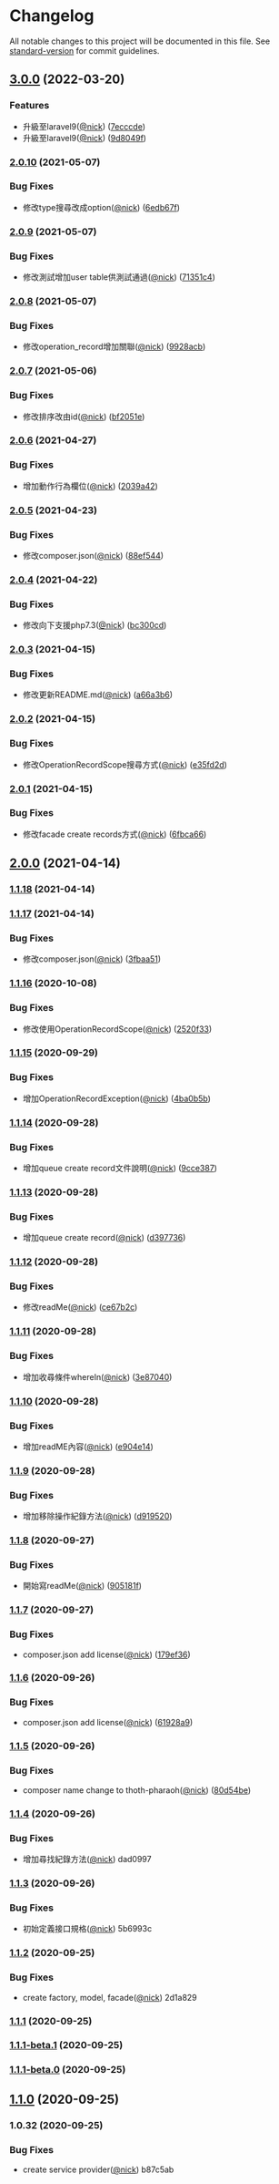 # Changelog

All notable changes to this project will be documented in this file. See [standard-version](https://github.com/conventional-changelog/standard-version) for commit guidelines.

## [3.0.0](https://github.com/castion2293/operation-record/compare/v2.0.10...v3.0.0) (2022-03-20)


### Features

* 升級至laravel9([@nick](https://github.com/nick)) ([7ecccde](https://github.com/castion2293/operation-record/commit/7ecccde303bcdf87bedd8a8a753d352fb76af657))
* 升級至laravel9([@nick](https://github.com/nick)) ([9d8049f](https://github.com/castion2293/operation-record/commit/9d8049fda704942fba70de4a4b99670bdf7e0cb0))

### [2.0.10](https://github.com/castion2293/operation-record/compare/v2.0.9...v2.0.10) (2021-05-07)


### Bug Fixes

* 修改type搜尋改成option([@nick](https://github.com/nick)) ([6edb67f](https://github.com/castion2293/operation-record/commit/6edb67f0fe491a84f05eee685eaf47d648dae9fc))

### [2.0.9](https://github.com/castion2293/operation-record/compare/v2.0.8...v2.0.9) (2021-05-07)


### Bug Fixes

* 修改測試增加user table供測試通過([@nick](https://github.com/nick)) ([71351c4](https://github.com/castion2293/operation-record/commit/71351c42336d8a1ec07a3abcd76fdc834e500e07))

### [2.0.8](https://github.com/castion2293/operation-record/compare/v2.0.7...v2.0.8) (2021-05-07)


### Bug Fixes

* 修改operation_record增加關聯([@nick](https://github.com/nick)) ([9928acb](https://github.com/castion2293/operation-record/commit/9928acb2929cdf27a3390e242b0f3aab80879ced))

### [2.0.7](https://github.com/castion2293/operation-record/compare/v2.0.6...v2.0.7) (2021-05-06)


### Bug Fixes

* 修改排序改由id([@nick](https://github.com/nick)) ([bf2051e](https://github.com/castion2293/operation-record/commit/bf2051e1a29c4890bf5f39e394fa73f1d2d9c25b))

### [2.0.6](https://github.com/castion2293/operation-record/compare/v2.0.5...v2.0.6) (2021-04-27)


### Bug Fixes

* 增加動作行為欄位([@nick](https://github.com/nick)) ([2039a42](https://github.com/castion2293/operation-record/commit/2039a421e8e0f9adfed4eef5403b97f05e74a46e))

### [2.0.5](https://github.com/castion2293/operation-record/compare/v2.0.4...v2.0.5) (2021-04-23)


### Bug Fixes

* 修改composer.json([@nick](https://github.com/nick)) ([88ef544](https://github.com/castion2293/operation-record/commit/88ef544f17e63466f02cdd4d26b9e7921274fb12))

### [2.0.4](https://github.com/castion2293/operation-record/compare/v2.0.3...v2.0.4) (2021-04-22)


### Bug Fixes

* 修改向下支援php7.3([@nick](https://github.com/nick)) ([bc300cd](https://github.com/castion2293/operation-record/commit/bc300cd43d3a021b80249428e36d3263c50ea4d6))

### [2.0.3](https://github.com/castion2293/operation-record/compare/v2.0.2...v2.0.3) (2021-04-15)


### Bug Fixes

* 修改更新README.md([@nick](https://github.com/nick)) ([a66a3b6](https://github.com/castion2293/operation-record/commit/a66a3b6bbbfcde868139940b27341692b7dc5d7d))

### [2.0.2](https://github.com/castion2293/operation-record/compare/v2.0.1...v2.0.2) (2021-04-15)


### Bug Fixes

* 修改OperationRecordScope搜尋方式([@nick](https://github.com/nick)) ([e35fd2d](https://github.com/castion2293/operation-record/commit/e35fd2d302b4e65b561c7789e933e45529bcd77e))

### [2.0.1](https://github.com/castion2293/operation-record/compare/v2.0.0...v2.0.1) (2021-04-15)


### Bug Fixes

* 修改facade create records方式([@nick](https://github.com/nick)) ([6fbca66](https://github.com/castion2293/operation-record/commit/6fbca6673a6a7a962649d760e7cf457dfc0490a1))

## [2.0.0](https://github.com/castion2293/operation-record/compare/v1.1.18...v2.0.0) (2021-04-14)

### [1.1.18](https://github.com/castion2293/operation-record/compare/v1.1.17...v1.1.18) (2021-04-14)

### [1.1.17](https://github.com/castion2293/operation-record/compare/v1.1.16...v1.1.17) (2021-04-14)


### Bug Fixes

* 修改composer.json([@nick](https://github.com/nick)) ([3fbaa51](https://github.com/castion2293/operation-record/commit/3fbaa51020f22f780561a9d9330696b34099dc4c))

### [1.1.16](https://github.com/castion2293/operation-record/compare/v1.1.15...v1.1.16) (2020-10-08)


### Bug Fixes

* 修改使用OperationRecordScope([@nick](https://github.com/nick)) ([2520f33](https://github.com/castion2293/operation-record/commit/2520f332b924123e88898ef29f475cbfaebb6d28))

### [1.1.15](https://github.com/castion2293/operation-record/compare/v1.1.14...v1.1.15) (2020-09-29)


### Bug Fixes

* 增加OperationRecordException([@nick](https://github.com/nick)) ([4ba0b5b](https://github.com/castion2293/operation-record/commit/4ba0b5bfab6b7d24668ce89c4f9a8321b9da88af))

### [1.1.14](https://github.com/castion2293/operation-record/compare/v1.1.13...v1.1.14) (2020-09-28)


### Bug Fixes

* 增加queue create record文件說明([@nick](https://github.com/nick)) ([9cce387](https://github.com/castion2293/operation-record/commit/9cce38715eb6aeba8af41aed5c132502b55e4d65))

### [1.1.13](https://github.com/castion2293/operation-record/compare/v1.1.12...v1.1.13) (2020-09-28)


### Bug Fixes

* 增加queue create record([@nick](https://github.com/nick)) ([d397736](https://github.com/castion2293/operation-record/commit/d39773609d9f319365ca0919b91635e7f5fc21b6))

### [1.1.12](https://github.com/castion2293/operation-record/compare/v1.1.11...v1.1.12) (2020-09-28)


### Bug Fixes

* 修改readMe([@nick](https://github.com/nick)) ([ce67b2c](https://github.com/castion2293/operation-record/commit/ce67b2c6e525c10e2020f1360acf7d0a24351810))

### [1.1.11](https://github.com/castion2293/operation-record/compare/v1.1.10...v1.1.11) (2020-09-28)


### Bug Fixes

* 增加收尋條件whereIn([@nick](https://github.com/nick)) ([3e87040](https://github.com/castion2293/operation-record/commit/3e87040c761acd48306570a7dda82b71dcfde4c4))

### [1.1.10](https://github.com/castion2293/operation-record/compare/v1.1.9...v1.1.10) (2020-09-28)


### Bug Fixes

* 增加readME內容([@nick](https://github.com/nick)) ([e904e14](https://github.com/castion2293/operation-record/commit/e904e1442ed355bc9e4d4eaceba9ae3deaef364a))

### [1.1.9](https://github.com/castion2293/operation-record/compare/v1.1.8...v1.1.9) (2020-09-28)


### Bug Fixes

* 增加移除操作紀錄方法([@nick](https://github.com/nick)) ([d919520](https://github.com/castion2293/operation-record/commit/d919520845cd88697e7f2b94c591ef0b77332abc))

### [1.1.8](https://github.com/castion2293/operation-record/compare/v1.1.7...v1.1.8) (2020-09-27)


### Bug Fixes

* 開始寫readMe([@nick](https://github.com/nick)) ([905181f](https://github.com/castion2293/operation-record/commit/905181fb2fa0b0ce31f2a2f01f9d08524f545c25))

### [1.1.7](https://github.com/castion2293/operation-record/compare/v1.1.6...v1.1.7) (2020-09-27)


### Bug Fixes

* composer.json add license([@nick](https://github.com/nick)) ([179ef36](https://github.com/castion2293/operation-record/commit/179ef3657e77a8f34217bf9dc653d8f9dc357f7f))

### [1.1.6](https://github.com/castion2293/operation-record/compare/v1.1.5...v1.1.6) (2020-09-26)


### Bug Fixes

* composer.json add license([@nick](https://github.com/nick)) ([61928a9](https://github.com/castion2293/operation-record/commit/61928a9ba7a7bf6f767c2713aa308440e6d8a8cd))

### [1.1.5](https://github.com/castion2293/operation-record/compare/v1.1.4...v1.1.5) (2020-09-26)


### Bug Fixes

* composer name change to thoth-pharaoh([@nick](https://github.com/nick)) ([80d54be](https://github.com/castion2293/operation-record/commit/80d54bece4fe7a87153cd7771416530d99d9669f))

### [1.1.4](///compare/v1.1.3...v1.1.4) (2020-09-26)


### Bug Fixes

* 增加尋找紀錄方法([@nick](undefined/nick)) dad0997

### [1.1.3](///compare/v1.1.2...v1.1.3) (2020-09-26)


### Bug Fixes

* 初始定義接口規格([@nick](undefined/nick)) 5b6993c

### [1.1.2](///compare/v1.1.1...v1.1.2) (2020-09-25)


### Bug Fixes

* create factory, model, facade([@nick](undefined/nick)) 2d1a829

### [1.1.1](///compare/v1.1.1-beta.1...v1.1.1) (2020-09-25)

### [1.1.1-beta.1](///compare/v1.1.1-beta.0...v1.1.1-beta.1) (2020-09-25)

### [1.1.1-beta.0](///compare/v1.1.0...v1.1.1-beta.0) (2020-09-25)

## [1.1.0](///compare/v1.0.32...v1.1.0) (2020-09-25)

### 1.0.32 (2020-09-25)


### Bug Fixes

* create service provider([@nick](undefined/nick)) b87c5ab
